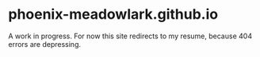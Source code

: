 # phoenix-meadowlark.github.io

A work in progress. For now this site redirects to my resume, because 404 errors are depressing.

